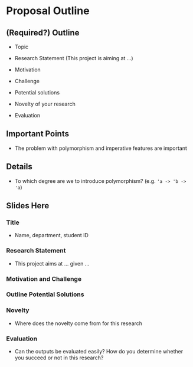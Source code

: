 Proposal Outline
=====
## (Required?) Outline
- Topic

- Research Statement (This project is aiming at ...)

- Motivation

- Challenge

- Potential solutions

- Novelty of your research

- Evaluation

## Important Points
- The problem with polymorphism and imperative features are important

## Details
- To which degree are we to introduce polymorphism? (e.g. `'a -> 'b -> 'a`)

## Slides Here
### Title
- Name, department, student ID

### Research Statement
- This project aims at ... given ...

### Motivation and Challenge

### Outline Potential Solutions

### Novelty
- Where does the novelty come from for this research

### Evaluation
- Can the outputs be evaluated easily? How do you determine whether you succeed or not in this research?
